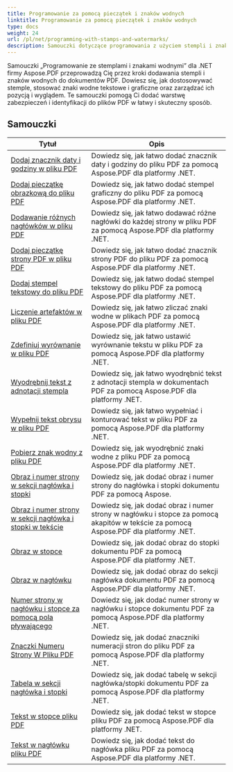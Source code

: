 ```yaml
---
title: Programowanie za pomocą pieczątek i znaków wodnych
linktitle: Programowanie za pomocą pieczątek i znaków wodnych
type: docs
weight: 24
url: /pl/net/programming-with-stamps-and-watermarks/
description: Samouczki dotyczące programowania z użyciem stempli i znaków wodnych w programie Aspose.PDF for .NET uczą, jak dodawać elementy bezpieczeństwa i personalizacji do dokumentów PDF.
---
```


Samouczki „Programowanie ze stemplami i znakami wodnymi” dla .NET firmy Aspose.PDF przeprowadzą Cię przez kroki dodawania stempli i znaków wodnych do dokumentów PDF. Dowiesz się, jak dostosowywać stemple, stosować znaki wodne tekstowe i graficzne oraz zarządzać ich pozycją i wyglądem. Te samouczki pomogą Ci dodać warstwę zabezpieczeń i identyfikacji do plików PDF w łatwy i skuteczny sposób.

## Samouczki
| Tytuł | Opis |
| --- | --- | 
| [Dodaj znacznik daty i godziny w pliku PDF](./add-date-time-stamp/) | Dowiedz się, jak łatwo dodać znacznik daty i godziny do pliku PDF za pomocą Aspose.PDF dla platformy .NET. |  
| [Dodaj pieczątkę obrazkową do pliku PDF](./add-image-stamp/) | Dowiedz się, jak łatwo dodać stempel graficzny do pliku PDF za pomocą Aspose.PDF dla platformy .NET. |  
| [Dodawanie różnych nagłówków w pliku PDF](./adding-different-headers/) | Dowiedz się, jak łatwo dodawać różne nagłówki do każdej strony w pliku PDF za pomocą Aspose.PDF dla platformy .NET. |  
| [Dodaj pieczątkę strony PDF w pliku PDF](./add-pdf-page-stamp/) | Dowiedz się, jak łatwo dodać znacznik strony PDF do pliku PDF za pomocą Aspose.PDF dla platformy .NET. |  
| [Dodaj stempel tekstowy do pliku PDF](./add-text-stamp/) | Dowiedz się, jak łatwo dodać stempel tekstowy do pliku PDF za pomocą Aspose.PDF dla platformy .NET. |  
| [Liczenie artefaktów w pliku PDF](./counting-artifacts/) | Dowiedz się, jak łatwo zliczać znaki wodne w plikach PDF za pomocą Aspose.PDF dla platformy .NET. |  
| [Zdefiniuj wyrównanie w pliku PDF](./define-alignment/) | Dowiedz się, jak łatwo ustawić wyrównanie tekstu w pliku PDF za pomocą Aspose.PDF dla platformy .NET. |  
| [Wyodrębnij tekst z adnotacji stempla](./extract-text-from-stamp-annotation/) | Dowiedz się, jak łatwo wyodrębnić tekst z adnotacji stempla w dokumentach PDF za pomocą Aspose.PDF dla platformy .NET. |  
| [Wypełnij tekst obrysu w pliku PDF](./fill-stroke-text/) | Dowiedz się, jak łatwo wypełniać i konturować tekst w pliku PDF za pomocą Aspose.PDF dla platformy .NET. |  
| [Pobierz znak wodny z pliku PDF](./get-watermark/) | Dowiedz się, jak wyodrębnić znaki wodne z pliku PDF za pomocą Aspose.PDF dla platformy .NET. |  
| [Obraz i numer strony w sekcji nagłówka i stopki](./image-and-page-number-in-header-footer-section/) | Dowiedz się, jak dodać obraz i numer strony do nagłówka i stopki dokumentu PDF za pomocą Aspose. |  
| [Obraz i numer strony w sekcji nagłówka i stopki w tekście](./image-and-page-number-in-header-footer-section-inline/) | Dowiedz się, jak dodać obraz i numer strony w nagłówku i stopce za pomocą akapitów w tekście za pomocą Aspose.PDF dla platformy .NET. |  
| [Obraz w stopce](./image-in-footer/) | Dowiedz się, jak dodać obraz do stopki dokumentu PDF za pomocą Aspose.PDF dla platformy .NET. |  
| [Obraz w nagłówku](./image-in-header/) | Dowiedz się, jak dodać obraz do sekcji nagłówka dokumentu PDF za pomocą Aspose.PDF dla platformy .NET. |  
| [Numer strony w nagłówku i stopce za pomocą pola pływającego](./page-number-in-header-footer-using-floating-box/) | Dowiedz się, jak dodać numer strony w nagłówku i stopce dokumentu PDF za pomocą Aspose.PDF dla platformy .NET. |  
| [Znaczki Numeru Strony W Pliku PDF](./page-number-stamps/) | Dowiedz się, jak dodać znaczniki numeracji stron do pliku PDF za pomocą Aspose.PDF dla platformy .NET. |  
| [Tabela w sekcji nagłówka i stopki](./table-in-header-footer-section/) | Dowiedz się, jak dodać tabelę w sekcji nagłówka/stopki dokumentu PDF za pomocą Aspose.PDF dla platformy .NET. |  
| [Tekst w stopce pliku PDF](./text-in-footer/) | Dowiedz się, jak dodać tekst w stopce pliku PDF za pomocą Aspose.PDF dla platformy .NET. |  
| [Tekst w nagłówku pliku PDF](./text-in-header/) | Dowiedz się, jak dodać tekst do nagłówka pliku PDF za pomocą Aspose.PDF dla platformy .NET. |  